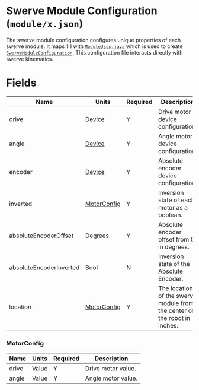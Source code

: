 # Swerve Module Configuration (`module/x.json`)

The swerve module configuration configures unique properties of each swerve module. It maps 1:1
with [`ModuleJson.java`](../../src/main/java/frc/robot/subsystems/swervedrive/swervelib/parser/json/ModuleJson.java)
which is used to
create [`SwerveModuleConfiguration`](../../src/main/java/frc/robot/subsystems/swervedrive/swervelib/parser/SwerveModuleConfiguration.java).
This configuration file interacts directly with swerve kinematics.

# Fields

| Name                    | Units                       | Required | Description                                                               |
|-------------------------|-----------------------------|----------|---------------------------------------------------------------------------|
| drive                   | [Device](devicejson.md)     | Y        | Drive motor device configuration.                                         |
| angle                   | [Device](devicejson.md)     | Y        | Angle motor device configuration.                                         |
| encoder                 | [Device](devicejson.md)     | Y        | Absolute encoder device configuration.                                    |
| inverted                | [MotorConfig](#MotorConfig) | Y        | Inversion state of each motor as a boolean.                               |
| absoluteEncoderOffset   | Degrees                     | Y        | Absolute encoder offset from 0 in degrees.                                |
| absoluteEncoderInverted | Bool                        | N        | Inversion state of the Absolute Encoder.                                  |
| location                | [MotorConfig](#MotorConfig) | Y        | The location of the swerve module from the center of the robot in inches. |

### MotorConfig

| Name  | Units | Required | Description        |
|-------|-------|----------|--------------------|
| drive | Value | Y        | Drive motor value. |
| angle | Value | Y        | Angle motor value. |
